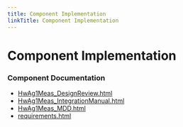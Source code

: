 ```yaml
---
title: Component Implementation
linkTitle: Component Implementation
---
```


# Component Implementation
### Component Documentation

- [HwAg1Meas_DesignReview.html](doc/HwAg1Meas_DesignReview.html)
- [HwAg1Meas_IntegrationManual.html](doc/HwAg1Meas_IntegrationManual.html)
- [HwAg1Meas_MDD.html](doc/HwAg1Meas_MDD.html)
- [requirements.html](doc/requirements.html)

